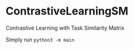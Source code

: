 # ContrastiveLearningSM
Contrastive Learning with Task Similarity Matrix

Simply run `python3 -m main`
